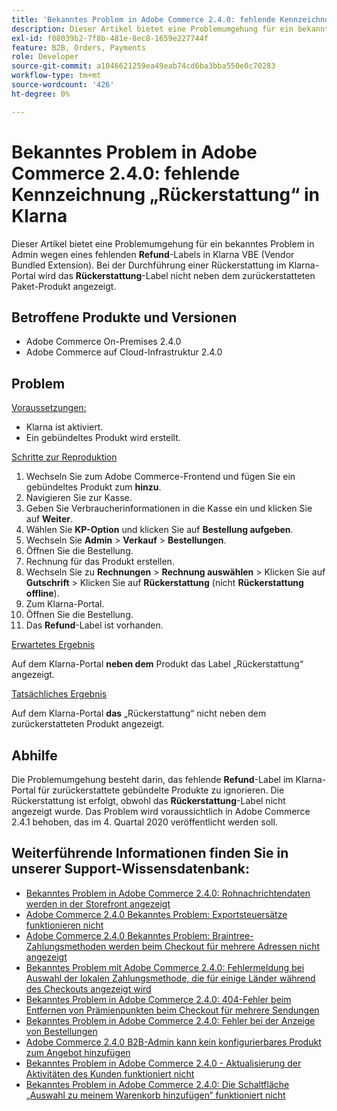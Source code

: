 ```yaml
---
title: 'Bekanntes Problem in Adobe Commerce 2.4.0: fehlende Kennzeichnung „Rückerstattung“ in Klarna'
description: Dieser Artikel bietet eine Problemumgehung für ein bekanntes Problem in Admin wegen eines fehlenden **Refund**-Labels in Klarna VBE (Vendor Bundled Extension). Bei der Durchführung einer Rückerstattung im Klarna-Portal wird das **Refund**-Label nicht neben dem zurückerstatteten Paket-Produkt angezeigt.
exl-id: f08039b2-7f8b-481e-8ec8-1659e227744f
feature: B2B, Orders, Payments
role: Developer
source-git-commit: a1046621259ea49eab74cd6ba3bba550e0c70283
workflow-type: tm+mt
source-wordcount: '426'
ht-degree: 0%

---
```


# Bekanntes Problem in Adobe Commerce 2.4.0: fehlende Kennzeichnung „Rückerstattung“ in Klarna

Dieser Artikel bietet eine Problemumgehung für ein bekanntes Problem in Admin wegen eines fehlenden **Refund**-Labels in Klarna VBE (Vendor Bundled Extension). Bei der Durchführung einer Rückerstattung im Klarna-Portal wird das **Rückerstattung**-Label nicht neben dem zurückerstatteten Paket-Produkt angezeigt.

## Betroffene Produkte und Versionen

* Adobe Commerce On-Premises 2.4.0
* Adobe Commerce auf Cloud-Infrastruktur 2.4.0

## Problem

<u>Voraussetzungen:</u>

* Klarna ist aktiviert.
* Ein gebündeltes Produkt wird erstellt.

<u>Schritte zur Reproduktion</u>

1. Wechseln Sie zum Adobe Commerce-Frontend und fügen Sie ein gebündeltes Produkt zum **hinzu**.
1. Navigieren Sie zur Kasse.
1. Geben Sie Verbraucherinformationen in die Kasse ein und klicken Sie auf **Weiter**.
1. Wählen Sie **KP-Option** und klicken Sie auf **Bestellung aufgeben**.
1. Wechseln Sie **Admin** > **Verkauf** > **Bestellungen**.
1. Öffnen Sie die Bestellung.
1. Rechnung für das Produkt erstellen.
1. Wechseln Sie zu **Rechnungen** > **Rechnung auswählen** > Klicken Sie auf **Gutschrift** > Klicken Sie auf **Rückerstattung** (nicht **Rückerstattung offline**).
1. Zum Klarna-Portal.
1. Öffnen Sie die Bestellung.
1. Das **Refund**-Label ist vorhanden.

<u>Erwartetes Ergebnis</u>

Auf dem Klarna-Portal **neben dem** Produkt das Label „Rückerstattung“ angezeigt.

<u>Tatsächliches Ergebnis</u>

Auf dem Klarna-Portal **das** „Rückerstattung“ nicht neben dem zurückerstatteten Produkt angezeigt.

## Abhilfe

Die Problemumgehung besteht darin, das fehlende **Refund**-Label im Klarna-Portal für zurückerstattete gebündelte Produkte zu ignorieren. Die Rückerstattung ist erfolgt, obwohl das **Rückerstattung**-Label nicht angezeigt wurde. Das Problem wird voraussichtlich in Adobe Commerce 2.4.1 behoben, das im 4. Quartal 2020 veröffentlicht werden soll.

## Weiterführende Informationen finden Sie in unserer Support-Wissensdatenbank:

* [Bekanntes Problem in Adobe Commerce 2.4.0: Rohnachrichtendaten werden in der Storefront angezeigt](/help/troubleshooting/storefront/magento-2-4-0-issue-storefront-raw-message-data-display.md)
* [Adobe Commerce 2.4.0 Bekanntes Problem: Exportsteuersätze funktionieren nicht](/help/troubleshooting/miscellaneous/magento-2-4-0-known-issue-export-tax-rates-does-not-work.md)
* [Adobe Commerce 2.4.0 Bekanntes Problem: Braintree-Zahlungsmethoden werden beim Checkout für mehrere Adressen nicht angezeigt](/help/troubleshooting/payments/magento-2-4-0-braintree-not-in-multiple-addresses-checkout.md)
* [Bekanntes Problem mit Adobe Commerce 2.4.0: Fehlermeldung bei Auswahl der lokalen Zahlungsmethode, die für einige Länder während des Checkouts angezeigt wird](/help/troubleshooting/payments/magento-2-4-0-checkout-error-selecting-local-payments.md)
* [Bekanntes Problem in Adobe Commerce 2.4.0: 404-Fehler beim Entfernen von Prämienpunkten beim Checkout für mehrere Sendungen](/help/troubleshooting/storefront/magento-2-4-0-404-error-removing-rewards-points-on-multi-shipping-checkout.md)
* [Bekanntes Problem in Adobe Commerce 2.4.0: Fehler bei der Anzeige von Bestellungen](/help/troubleshooting/storefront/magento-2-4-0-known-issue-orders-display-error.md)
* [Adobe Commerce 2.4.0 B2B-Admin kann kein konfigurierbares Produkt zum Angebot hinzufügen](/help/troubleshooting/miscellaneous/magento-2-4-0-b2b-admin-can-t-add-configurable-product-to-quote.md)
* [Bekanntes Problem in Adobe Commerce 2.4.0 - Aktualisierung der Aktivitäten des Kunden funktioniert nicht](/help/troubleshooting/miscellaneous/magento-2-4-0-refresh-on-customer-activities-does-not-work.md)
* [Bekanntes Problem in Adobe Commerce 2.4.0: Die Schaltfläche „Auswahl zu meinem Warenkorb hinzufügen“ funktioniert nicht](/help/troubleshooting/miscellaneous/magento-2-4-0-add-selections-to-my-cart-does-not-work.md)
